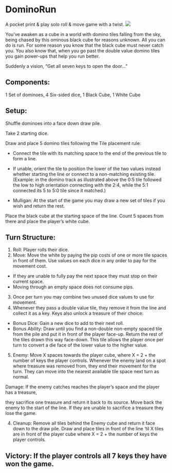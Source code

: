 # DominoRun
A pocket print & play solo roll &amp; move game with a twist.
![](https://raw.githubusercontent.com/rvillaver/DominoRun/master/dominorun-ronald-villaver-cc_nc.jpg)

You’ve awaken as a cube in a world with domino tiles falling from the sky, being chased by this ominous black cube for reasons unknown. All you can do is run. For some reason you know that the black cube must never catch you. You also know that, when you go past the double value domino tiles you gain power-ups that help you run better.

Suddenly a vision, “Get all seven keys to open the door…”

## Components:
1 Set of dominoes,
4 Six-sided dice,
1 Black Cube, 1 White Cube


## Setup:
Shuffle dominoes into a face down draw pile. 

Take 2 starting dice. 

Draw and place 5 domino tiles following the Tile placement rule:

  * Connect the tile with its matching space to the end of the previous tile to form a line. 

  * If unable, orient the tile to position the lower of the two values instead whether starting 
the line or connect to a non-matching existing tile. (Example: in the domino track as illustrated above the 0:5 tile followed the low to high orientation connecting with the 2:4, while the 5:1 connected its 5 to 5:0 tile since it matched.)
  
  * Mulligan: At the start of the game you may draw a new set of tiles if you wish and return the rest.

Place the black cube at the starting space of the line. Count 5 spaces from there and place the player’s white cube.


## Turn Structure:
1. Roll: Player rolls their dice.
2. Move: Move the white by paying the pip costs of one or more tile spaces in front of them. Use values on each dice in any order to pay for the movement cost.
  * If they are unable to fully pay the next space they must stop on their current space.
  * Moving through an empty space does not consume pips.
3. Once per turn you may combine two unused dice values to use for movement.
4. Whenever they pass a double value tile, they remove it from the line and collect it as a key. Keys also unlock a treasure of their choice:
  * Bonus Dice: Gain a new dice to add to their next roll.
  * Bonus Ability: Draw until you find a non-double non-empty spaced tile from the pile and put it in front of the player face-up. Return the rest of the tiles drawn this way face-down. This tile allows the player once per turn to convert a die face of the lower value to the higher value.
5. Enemy: Move X spaces towards the player cube, where X = 2 + the number of keys the player controls. Whenever the enemy land on a spot where treasure was removed from, they end their movement for the turn. They can move into the nearest available tile space next turn as normal.

Damage: If the enemy catches reaches the player’s space and the player has a treasure, 

they sacrifice one treasure and return it back to its source. Move back the enemy to the start of the line. If they are unable to sacrifice a treasure they lose the game.

4.	Cleanup: Remove all tiles behind the Enemy cube and return it face down to the draw pile. Draw and place tiles in front of the line ‘til X tiles are in front of the player cube where X = 2 + the number of keys the player controls.


## Victory: If the player controls all 7 keys they have won the game.
